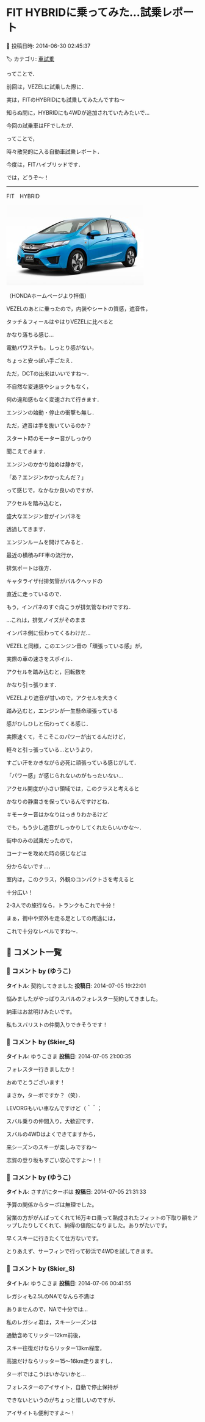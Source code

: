 # FIT HYBRIDに乗ってみた…試乗レポート

📅 投稿日時: 2014-06-30 02:45:37

🏷️ カテゴリ: [車試乗](c07dec5709d34bd74e1f6cb9c8291061b.md)

ってことで．


前回は，VEZELに試乗した際に．


実は，FITのHYBRIDにも試乗してみたんですね～


知らぬ間に，HYBRIDにも4WDが追加されていたみたいで…


今回の試乗車はFFでしたが．





ってことで，


時々散発的に入る自動車試乗レポート．


今度は，FITハイブリッドです．





では，どうぞ～！





---


FIT　HYBRID







![055a1aac99fd43c7fde5d33f176656b3.jpg](images/055a1aac99fd43c7fde5d33f176656b3.jpg)




（HONDAホームページより拝借）





VEZELのあとに乗ったので，内装やシートの質感，遮音性，


タッチ＆フィールはやはりVEZELに比べると


かなり落ちる感じ…





電動パワステも，しっとり感がない，


ちょっと安っぽい手ごたえ．


ただ，DCTの出来はいいですね～．


不自然な変速感やショックもなく，


何の違和感もなく変速されて行きます．


エンジンの始動・停止の衝撃も無し．





ただ，遮音は手を抜いているのか？


スタート時のモーター音がしっかり


聞こえてきます．


エンジンのかかり始めは静かで，


「あ？エンジンかかったんだ？」


って感じで，なかなか良いのですが．


アクセルを踏み込むと，


盛大なエンジン音がインパネを


透過してきます．





エンジンルームを開けてみると．


最近の横積みFF車の流行か，


排気ポートは後方．


キャタライザ付排気管がバルクヘッドの


直近に走っているので．


もう，インパネのすぐ向こうが排気管なわけですね．


…これは，排気ノイズがそのまま


インパネ側に伝わってくるわけだ…





VEZELと同様，このエンジン音の「頑張っている感」が，


実際の車の速さをスポイル．


アクセルを踏み込むと，回転数を


かなり引っ張ります．


VEZELより遮音が甘いので，アクセルを大きく


踏み込むと，エンジンが一生懸命頑張っている


感がひしひしと伝わってくる感じ．





実際速くて，そこそこのパワーが出てるんだけど，


軽々と引っ張っている…というより，


すごい汗をかきながら必死に頑張っている感じがして．


「パワー感」が感じられないのがもったいない…





アクセル開度が小さい領域では，このクラスと考えると


かなりの静粛さを保っているんですけどね．


＃モーター音はかなりはっきりわかるけど


でも，もう少し遮音がしっかりしてくれたらいいかな～．





街中のみの試乗だったので，


コーナーを攻めた時の感じなどは


分からないです…．





室内は，このクラス，外観のコンパクトさを考えると


十分広い！


2-3人での旅行なら，トランクもこれで十分！





まぁ，街中や郊外を走る足としての用途には，


これで十分なレベルですね～．

## 💬 コメント一覧

### 💬 コメント by (ゆうこ)
**タイトル**: 契約してきました
**投稿日**: 2014-07-05 19:22:01

悩みましたがやっぱりスバルのフォレスター契約してきました。

納車はお盆明けみたいです。

私もスバリストの仲間入りできそうです！

### 💬 コメント by (Skier_S)
**タイトル**: ゆうこさま
**投稿日**: 2014-07-05 21:00:35

フォレスター行きましたか！

おめでとうございます！

まさか，ターボですか？（笑）．



LEVORGもいい車なんですけど（＾＾；

スバル乗りの仲間入り，大歓迎です．

スバルの4WDはよくできてますから，

来シーズンのスキーが楽しみですね～

志賀の登り坂もすごい安心ですよ～！！

### 💬 コメント by (ゆうこ)
**タイトル**: さすがにターボは
**投稿日**: 2014-07-05 21:31:33

予算の関係からターボは無理でした。

営業の方ががんばってくれて16万キロ乗って熟成されたフィットの下取り額をアップしたりしてくれて、納得の値段になりました。ありがたいです。



早くスキーに行きたくて仕方ないです。

とりあえず、サーフィンで行って砂浜で4WDを試してきます。

### 💬 コメント by (Skier_S)
**タイトル**: ゆうこさま
**投稿日**: 2014-07-06 00:41:55

レガシィも2.5LのNAでなんら不満は

ありませんので，NAで十分では…

私のレガシィ君は，スキーシーズンは

通勤含めてリッター12km前後，

スキー往復だけならリッター13km程度，

高速だけならリッター15～16km走りますし．

ターボではこうはいかないかと…



フォレスターのアイサイト，自動で停止保持が

できないというのがちょっと惜しいのですが．

アイサイトも便利ですよ～！

